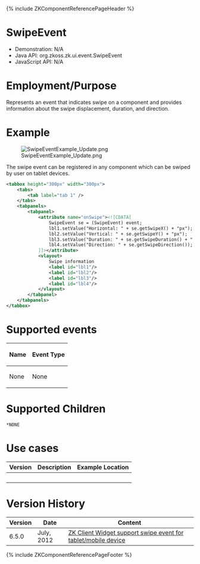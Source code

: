 {% include ZKComponentReferencePageHeader %}

# SwipeEvent

- Demonstration: N/A
- Java API: <javadoc>org.zkoss.zk.ui.event.SwipeEvent </javadoc>
- JavaScript API: N/A

# Employment/Purpose

Represents an event that indicates swipe on a component and provides
information about the swipe displacement, duration, and direction.

# Example

<figure>
<img src="SwipeEventExample_Update.png"
title="SwipeEventExample_Update.png" />
<figcaption>SwipeEventExample_Update.png</figcaption>
</figure>

The swipe event can be registered in any component which can be swiped
by user on tablet devices.

``` xml
<tabbox height="300px" width="300px">
    <tabs>
        <tab label="tab 1" />
    </tabs>
    <tabpanels>
        <tabpanel>
            <attribute name="onSwipe"><![CDATA[
                SwipeEvent se = (SwipeEvent) event;
                lbl1.setValue("Horizontal: " + se.getSwipeX() + "px");
                lbl2.setValue("Vertical: " + se.getSwipeY() + "px");
                lbl3.setValue("Duration: " + se.getSwipeDuration() + " milliseconds");
                lbl4.setValue("Direction: " + se.getSwipeDirection());
            ]]></attribute>
            <vlayout>
                Swipe information
                <label id="lbl1"/>
                <label id="lbl2"/>
                <label id="lbl3"/>
                <label id="lbl4"/>
            </vlayout>
        </tabpanel>
    </tabpanels>
</tabbox>
```

# Supported events

<table>
<thead>
<tr class="header">
<th><center>
<p>Name</p>
</center></th>
<th><center>
<p>Event Type</p>
</center></th>
</tr>
</thead>
<tbody>
<tr class="odd">
<td><p>None</p></td>
<td><p>None</p></td>
</tr>
</tbody>
</table>

# Supported Children

`*NONE`

# Use cases

| Version | Description | Example Location |
|---------|-------------|------------------|
|         |             |                  |

# Version History

| Version | Date       | Content                                                                                                  |
|---------|------------|----------------------------------------------------------------------------------------------------------|
| 6.5.0   | July, 2012 | [ZK Client Widget support swipe event for tablet/mobile device](http://tracker.zkoss.org/browse/ZK-1241) |

{% include ZKComponentReferencePageFooter %}
